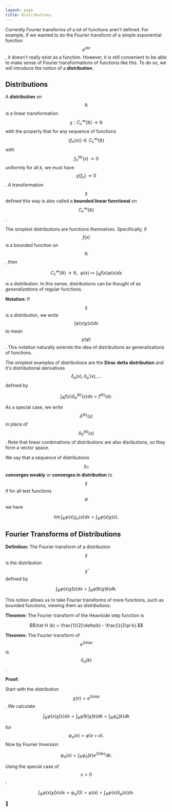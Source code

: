 ```yaml
---
layout: page
title: Distributions
---
```


Currently Fourier transforms of a lot of functions aren't defined.
For example, if we wanted to do the Fourier transform of a simple exponential function $$e^{i ax}$$, it doesn't really exist as a function.
However, it is still convenient to be able to make sense of Fourier transformations of functions like this.
To do so, we will introduce the notion of a **distribution**.

## Distributions

A **distribution** on $$\mathbb{R}$$ is a linear transformation $$\chi: C_c^{\infty}(\mathbb{R})\rightarrow \mathbb{R}$$ with the property that for any sequence of functions $$\{f_n(x)\}\in C_c^\infty(\mathbb{R})$$ with $$f_n^{(k)}(x)\rightarrow 0$$ uniformly for all $k$, we must have $$\chi(f_n)\rightarrow 0$$.
A transformation $$\chi$$ defined this way is also called a **bounded linear functional** on $$C_c^\infty(\mathbb{R})$$.

The simplest distributions are functions themselves.  Specifically, if $$f(x)$$ is a bounded function on $$\mathbb{R}$$, then 

$$ C_c^\infty(\mathbb{R})\rightarrow \mathbb{R},\ \ \varphi(x)\mapsto \int_{\mathbb R} f(x)\varphi(x)dx$$

is a distribution.  In this sense, distributions can be thought of as *generalizations* of regular functions.

**Notation:** If $$\chi$$ is a distribution, we write $$\int \varphi(x) \chi(x)dx$$ to mean $$\chi(\varphi)$$.  This notation naturally extends the idea of distributions as generalizations of functions.

The simplest examples of distributions are the **Dirac delta distribution** and it's distributional derivatives $$\delta_a(x),\delta_a'(x),\dots$$ defined by

$$\int_{\mathbb{R}} f(x)\delta_a^{(k)}(x) dx = f^{(k)}(a).$$

As a special case, we write $$\delta^{(k)}(x)$$ in place of $$\delta_0^{(k)}(x)$$.
Note that linear combinations of distributions are also disributions, so they form a vector space.

We say that a sequence of distributions $$\chi_n$$ **converges weakly** or **converges in distribution** to $$\chi$$ if for all test functions $$\varphi$$ we have

$$\lim \int_{\mathbb{R}} \varphi(x)\chi_n(x)dx = \int_{\mathbb{R}}\varphi(x)\chi(x).$$

## Fourier Transforms of Distributions

**Definition:** The Fourier transform of a distribution $$\chi$$ is the distribution $$\hat\chi$$ defined by

$$\int_{\mathbb{R}} \varphi(x)\hat{\chi}(x)dx = \int_{\mathbb{R}} \hat\varphi(k)\chi(k)dk.$$

This notion allows us to take Fourier transforms of more functions, such as bounded functions, viewing them as *distributions*.

**Theorem:** The Fourier transform of the Heaviside step function is

$$\hat H (k) = \frac{1}{2}\delta(k) - \frac{i}{2\pi k}.$$

**Theorem:** The Fourier transform of $$e^{2\pi i ax}$$ is $$\delta_a(k)$$.

**Proof:**

Start with the distribution $$\chi(x) = e^{2\pi i ax}$$.
We calculate

$$\int_{\mathbb R}\varphi(x)\hat{\chi}(x) dx = \int_{\mathbb R} \hat\varphi(k)\chi(k)dk = \int_{\mathbb R} \hat\varphi_a(k)dk$$

for $$\varphi_a(x) = \varphi(x+a).$$
Now by Fourier Inversion

$$\varphi_a(x) = \int_{\mathbb{R}}\hat\varphi_a(k)e^{2\pi i kx}dk.$$

Using the special case of $$x=0$$:

$$\int_{\mathbb R}\varphi(x)\hat{\chi}(x) dx = \varphi_a(0) = \varphi(a) = \int_{\mathbb R} \varphi(x)\delta_a(x)dx.$$

:black_square_button:



